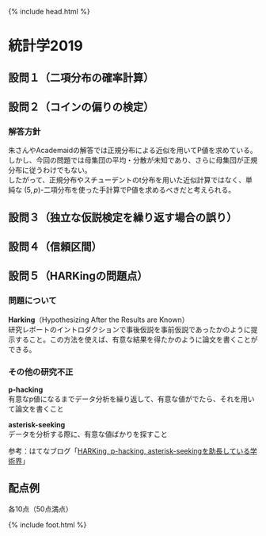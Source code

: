 {% include head.html %}

# 統計学2019

## 設問１（二項分布の確率計算）

## 設問２（コインの偏りの検定）
### 解答方針
朱さんやAcademaidの解答では正規分布による近似を用いてP値を求めている。しかし、今回の問題では母集団の平均・分散が未知であり、さらに母集団が正規分布に従うわけでもない。  
したがって、正規分布やスチューデントのt分布を用いた近似計算ではなく、単純な $(5,p)$-二項分布を使った手計算でP値を求めるべきだと考えられる。

## 設問３（独立な仮説検定を繰り返す場合の誤り）

## 設問４（信頼区間）

## 設問５（HARKingの問題点）
### 問題について
**Harking**（Hypothesizing After the Results are Known）  
研究レポートのイントロダクションで事後仮説を事前仮説であったかのように提示すること。この方法を使えば、有意な結果を得たかのように論文を書くことができる。

### その他の研究不正
**p-hacking**  
有意なp値になるまでデータ分析を繰り返して、有意な値がでたら、それを用いて論文を書くこと

**asterisk-seeking**  
データを分析する際に、有意な値ばかりを探すこと

参考：はてなブログ「[HARKing, p-hacking, asterisk-seekingを助長している学術界](https://tomsekiguchi.hatenablog.com/entry/20170727/1501136241#:~:text=HARKingとは、Hypothesizing%20After,ていく行為である%E3%80%82)」

## 配点例
各10点（50点満点）

{% include foot.html %}